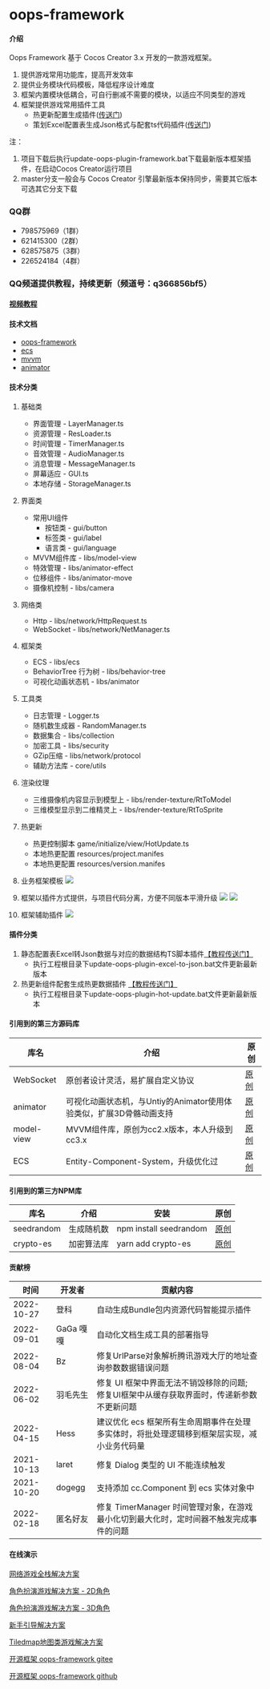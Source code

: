 # oops-framework

#### 介绍
Oops Framework 基于 Cocos Creator 3.x 开发的一款游戏框架。
1. 提供游戏常用功能库，提高开发效率
2. 提供业务模块代码模板，降低程序设计难度
3. 框架内置模块低耦合，可自行删减不需要的模块，以适应不同类型的游戏
4. 框架提供游戏常用插件工具
    - 热更新配置生成插件([传送门](https://gitee.com/dgflash/oops-plugin-hot-update))
    - 策划Excel配置表生成Json格式与配套ts代码插件([传送门](https://gitee.com/dgflash/oops-plugin-excel-to-json))

注：
1. 项目下载后执行update-oops-plugin-framework.bat下载最新版本框架插件，在启动Cocos Creator运行项目
1. master分支一般会与 Cocos Creator 引擎最新版本保持同步，需要其它版本可选其它分支下载

### QQ群
- 798575969（1群） 
- 621415300（2群）
- 628575875（3群）
- 226524184（4群）

### QQ频道提供教程，持续更新（频道号：q366856bf5）

#### [视频教程](https://www.bilibili.com/video/BV1WV4y1G7Gb/?spm_id_from=333.337.search-card.all.click&vd_source=2ecab277f9fb79c5e11c909bf0affd34)

#### 技术文档
- [oops-framework](https://dgflash.gitee.io/oops-plugin-framework/)
- [ecs](https://gitee.com/dgflash/oops-framework/tree/master/doc/ecs/ecs.md)
- [mvvm](https://gitee.com/dgflash/oops-framework/tree/master/doc/mvvm)
- [animator](https://github.com/LeeYip/cocos-animator/blob/master/README.md)

#### 技术分类
1. 基础类
    - 界面管理 - LayerManager.ts
    - 资源管理 - ResLoader.ts
    - 时间管理 - TimerManager.ts
    - 音效管理 - AudioManager.ts
    - 消息管理 - MessageManager.ts
    - 屏幕适应 - GUI.ts
    - 本地存储 - StorageManager.ts
2. 界面类 
    - 常用UI组件
        - 按钮类 - gui/button
        - 标签类 - gui/label
        - 语言类 - gui/language
    - MVVM组件库 - libs/model-view
    - 特效管理 - libs/animator-effect
    - 位移组件 - libs/animator-move
    - 摄像机控制 - libs/camera
3. 网络类
    - Http - libs/network/HttpRequest.ts
    - WebSocket - libs/network/NetManager.ts
4. 框架类
    - ECS - libs/ecs
    - BehaviorTree 行为树 - libs/behavior-tree
    - 可视化动画状态机 - libs/animator
5. 工具类
    - 日志管理 - Logger.ts
    - 随机数生成器 - RandomManager.ts
    - 数据集合 - libs/collection
    - 加密工具 - libs/security
    - GZip压缩 - libs/network/protocol
    - 辅助方法库 - core/utils
6. 渲染纹理 
    - 三维摄像机内容显示到模型上 - libs/render-texture/RtToModel
    - 三维模型显示到二维精灵上 - libs/render-texture/RtToSprite
7. 热更新
    - 热更控制脚本 game/initialize/view/HotUpdate.ts
    - 本地热更配置 resources/project.manifes
    - 本地热更配置 resources/version.manifes
8. 业务框架模板
    ![](https://gitee.com/dgflash/oops-framework/raw/master/doc/img/module.png)

9. 框架以插件方式提供，与项目代码分离，方便不同版本平滑升级
    ![](https://gitee.com/dgflash/oops-framework/raw/master/doc/img/oops-plug-in1.jpg)
    ![](https://gitee.com/dgflash/oops-framework/raw/master/doc/img/oops-plug-in2.jpg)
10. 框架辅助插件
    ![](https://gitee.com/dgflash/oops-framework/raw/master/doc/img/tools.jpg)

#### 插件分类
1. 静态配置表Excel转Json数据与对应的数据结构TS脚本插件[【教程传送门】](https://blog.csdn.net/weixin_39324642/article/details/124484273?spm=1001.2014.3001.5502)
    - 执行工程根目录下update-oops-plugin-excel-to-json.bat文件更新最新版本
2. 热更新组件配套生成热更数据插件 [【教程传送门】](https://blog.csdn.net/weixin_39324642/article/details/124483993?spm=1001.2014.3001.5502)
    - 执行工程根目录下update-oops-plugin-hot-update.bat文件更新最新版本

#### 引用到的第三方源码库
| 库名       | 介绍                                                                | 原创                                                         |
| ---------- | ------------------------------------------------------------------- | ------------------------------------------------------------ |
| WebSocket  | 原创者设计灵活，易扩展自定义协议                                    | [原创](https://github.com/wyb10a10/cocos_creator_framework)  |
| animator   | 可视化动画状态机，与Untiy的Animator使用体验类似，扩展3D骨骼动画支持 | [原创](https://github.com/LeeYip/cocos-animator)             |
| model-view | MVVM组件库，原创为cc2.x版本，本人升级到cc3.x                        | [原创](https://github.com/wsssheep/cocos_creator_mvvm_tools) |
| ECS        | Entity-Component-System，升级优化过                                 | [原创](https://github.com/shangdibaozi/ECS)                  |

#### 引用到的第三方NPM库
| 库名       | 介绍       | 安装                   | 原创                                             |
| ---------- | ---------- | ---------------------- | ------------------------------------------------ |
| seedrandom | 生成随机数 | npm install seedrandom | [原创](https://www.npmjs.com/package/seedrandom) |
| crypto-es  | 加密算法库 | yarn add crypto-es     | [原创](https://github.com/entronad/crypto-es)    |

#### 贡献榜
| 时间       | 开发者    | 贡献内容                                                                                    |
| ---------- | --------- | ------------------------------------------------------------------------------------------- |
| 2022-10-27 | 登科      | 自动生成Bundle包内资源代码智能提示插件                                                      |
| 2022-09-01 | GaGa 嘎嘎 | 自动化文档生成工具的部署指导                                                                |
| 2022-08-04 | Bz        | 修复UrlParse对象解析腾讯游戏大厅的地址查询参数数据错误问题                                  |
| 2022-06-02 | 羽毛先生  | 修复 UI 框架中界面无法不销毁移除的问题; 修复UI框架中从缓存获取界面时，传递新参数不更新问题  |
| 2022-04-15 | Hess      | 建议优化 ecs 框架所有生命周期事件在处理多实体时，将批处理逻辑移到框架层实现，减小业务代码量 |
| 2021-10-13 | laret     | 修复 Dialog 类型的 UI 不能连续触发                                                          |
| 2021-10-20 | dogegg    | 支持添加 cc.Component 到 ecs 实体对象中                                                     |
| 2022-02-18 | 匿名好友  | 修复 TimerManager 时间管理对象，在游戏最小化切到最大化时，定时间器不触发完成事件的问题      |

#### 在线演示
[网络游戏全栈解决方案](https://store.cocos.com/app/detail/3814)

[角色扮演游戏解决方案 - 2D角色](https://store.cocos.com/app/detail/3675)

[角色扮演游戏解决方案 - 3D角色](https://store.cocos.com/app/detail/4139)

[新手引导解决方案](https://store.cocos.com/app/detail/3653)

[Tiledmap地图类游戏解决方案](https://store.cocos.com/app/detail/4428)

[开源框架 oops-framework gitee](https://gitee.com/dgflash/oops-framework)

[开源框架 oops-framework github](https://github.com/dgflash/oops-framework)


